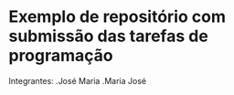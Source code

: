 # Exemplo de repositório com submissão das tarefas de programação
Integrantes: 
.José Maria
.Maria José
